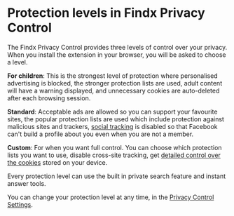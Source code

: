 # Protection levels in Findx Privacy Control

The Findx Privacy Control provides three levels of control over your privacy. When you install the extension in your browser, you will be asked to choose a level.

**For children**: This is the strongest level of protection where personalised advertising is blocked, the stronger protection lists are used, adult content will have a warning displayed, and unnecessary cookies are auto-deleted after each browsing session. 

**Standard**: Acceptable ads are allowed so you can support your favourite sites, the popular protection lists are used which include protection against malicious sites and trackers, [social tracking](/en/privacycontrol/socialtracking) is disabled so that Facebook can't build a profile about you even when you are not a member.

**Custom**: For when you want full control. You can choose which protection lists you want to use, disable cross-site tracking, get [detailed control over the cookies](/en/privacycontrol/managecookies) stored on your device.

Every protection level can use the built in private search feature and instant answer tools. 

You can change your protection level at any time, in the [Privacy Control Settings](/en/privacycontrol/settings).
